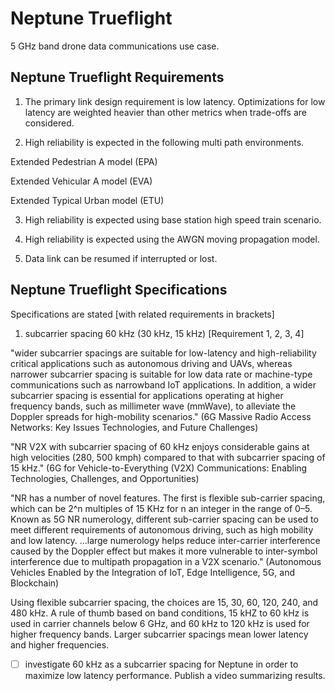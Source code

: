 # Neptune Trueflight

5 GHz band drone data communications use case.

## Neptune Trueflight Requirements

1) The primary link design requirement is low latency. Optimizations for low latency are weighted heavier than other metrics when trade-offs are considered.
  
2) High reliability is expected in the following multi path environments.
   
Extended Pedestrian A model (EPA)

Extended Vehicular A model (EVA)

Extended Typical Urban model (ETU)

3) High reliability is expected using base station high speed train scenario.

4) High reliability is expected using the AWGN moving propagation model.

5) Data link can be resumed if interrupted or lost.

## Neptune Trueflight Specifications

Specifications are stated [with related requirements in brackets]

1) subcarrier spacing 60 kHz (30 kHz, 15 kHz) [Requirement 1, 2, 3, 4]

"wider subcarrier spacings are suitable for low-latency and high-reliability critical applications such as autonomous driving and UAVs, whereas narrower subcarrier spacing is suitable for low data rate or machine-type communications such as narrowband IoT applications. In addition, a wider subcarrier spacing is essential for applications operating at higher frequency bands, such as millimeter wave (mmWave), to alleviate the Doppler spreads for high-mobility scenarios." (6G Massive Radio Access Networks: Key Issues Technologies, and Future Challenges)

"NR V2X with subcarrier spacing of 60 kHz enjoys considerable gains at high velocities (280, 500 kmph) compared to that with subcarrier spacing of 15 kHz." (6G for Vehicle-to-Everything (V2X) Communications: Enabling Technologies, Challenges, and Opportunities)

"NR has a number of novel features. The first is flexible sub-carrier spacing, which can be 2^n multiples of 15 KHz for n an integer in the range of 0–5. Known as 5G NR numerology, different sub-carrier spacing can be used to meet different requirements of autonomous driving, such as high mobility and low latency. ...large numerology helps reduce inter-carrier interference caused by the Doppler effect but makes it more vulnerable to inter-symbol interference due to multipath propagation in a V2X scenario." (Autonomous Vehicles Enabled by the Integration of IoT, Edge Intelligence, 5G, and Blockchain)

Using flexible subcarrier spacing, the choices are 15, 30, 60, 120, 240, and 480 kHz. A rule of thumb based on band conditions, 15 kHZ to 60 kHz is used in carrier channels below 6 GHz, and 60 kHz to 120 kHz is used for higher frequency bands. Larger subcarrier spacings mean lower latency and higher frequencies.

- [ ] investigate 60 kHz as a subcarrier spacing for Neptune in order to maximize low latency performance. Publish a video summarizing results. 
 
